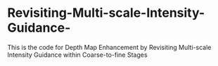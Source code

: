 # Revisiting-Multi-scale-Intensity-Guidance-
This is the code for Depth Map Enhancement by Revisiting Multi-scale Intensity Guidance within Coarse-to-fine Stages
